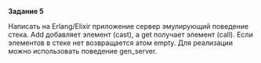**Задание 5**


Написать на Erlang/Elixir приложение сервер эмулирующий поведение стека. Add добавляет элемент (cast), а get получает элемент (call). Если элементов в стеке нет возвращается атом empty. Для реализации можно использовать поведение gen_server.
